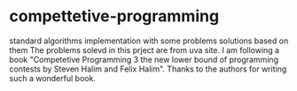# compettetive-programming
standard algorithms implementation with some problems solutions based on them
The problems solevd in this prject are from uva site.
I am following a book "Competetive Programming 3 the new lower bound of programming contests by Steven Halim and Felix Halim".
Thanks to the authors for writing such a wonderful book.
